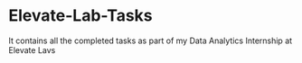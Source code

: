 # Elevate-Lab-Tasks
It contains all the completed tasks as part of my Data Analytics Internship at Elevate Lavs
